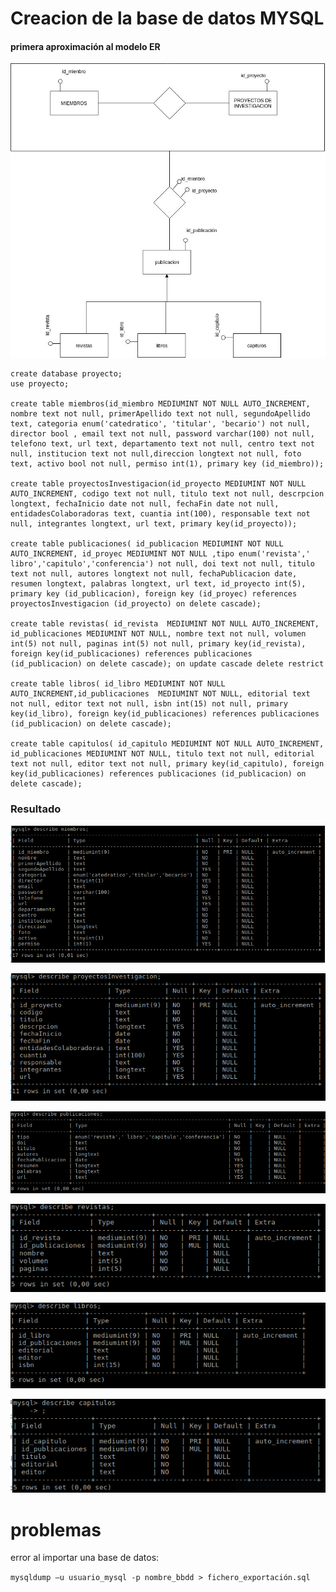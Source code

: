 # Creacion de la base de datos MYSQL

#### primera aproximación al modelo ER

![Imagen][im1]
~~~~
create database proyecto;
use proyecto;

create table miembros(id_miembro MEDIUMINT NOT NULL AUTO_INCREMENT, nombre text not null, primerApellido text not null, segundoApellido text, categoria enum('catedratico', 'titular', 'becario') not null, director bool , email text not null, password varchar(100) not null, telefono text, url text, departamento text not null, centro text not null, institucion text not null,direccion longtext not null, foto text, activo bool not null, permiso int(1), primary key (id_miembro));

create table proyectosInvestigacion(id_proyecto MEDIUMINT NOT NULL AUTO_INCREMENT, codigo text not null, titulo text not null, descrpcion longtext, fechaInicio date not null, fechaFin date not null, entidadesColaboradoras text, cuantia int(100), responsable text not null, integrantes longtext, url text, primary key(id_proyecto));

create table publicaciones( id_publicacion MEDIUMINT NOT NULL AUTO_INCREMENT, id_proyec MEDIUMINT NOT NULL ,tipo enum('revista',' libro','capitulo','conferencia') not null, doi text not null, titulo text not null, autores longtext not null, fechaPublicacion date, resumen longtext, palabras longtext, url text, id_proyecto int(5), primary key (id_publicacion), foreign key (id_proyec) references proyectosInvestigacion (id_proyecto) on delete cascade);

create table revistas( id_revista  MEDIUMINT NOT NULL AUTO_INCREMENT, id_publicaciones MEDIUMINT NOT NULL, nombre text not null, volumen int(5) not null, paginas int(5) not null, primary key(id_revista), foreign key(id_publicaciones) references publicaciones (id_publicacion) on delete cascade); on update cascade delete restrict

create table libros( id_libro MEDIUMINT NOT NULL AUTO_INCREMENT,id_publicaciones  MEDIUMINT NOT NULL, editorial text not null, editor text not null, isbn int(15) not null, primary key(id_libro), foreign key(id_publicaciones) references publicaciones (id_publicacion) on delete cascade);

create table capitulos( id_capitulo MEDIUMINT NOT NULL AUTO_INCREMENT, id_publicaciones MEDIUMINT NOT NULL, titulo text not null, editorial text not null, editor text not null, primary key(id_capitulo), foreign key(id_publicaciones) references publicaciones (id_publicacion) on delete cascade);
~~~~
### Resultado
![Imagen][im2]

![Imagen][im3]

![Imagen][im4]

![Imagen][im5]

![Imagen][im6]

![Imagen][im7]

# problemas
error al importar una base de datos:

`mysqldump –u usuario_mysql -p nombre_bbdd > fichero_exportación.sql`





[im1]: Imagenes/primerabd.jpg
[im2]: Imagenes/Tmiembros.png
[im3]: Imagenes/tablaproyectoInvestigacion.png

[im4]: Imagenes/publicaiones.png
[im5]: Imagenes/tablarevista.png
[im6]: Imagenes/tablaLibros.png

[im7]: Imagenes/tablaCapitulos.png
